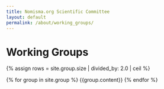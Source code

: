 ```yaml
---
title: Nomisma.org Scientific Committee
layout: default
permalink: /about/working_groups/
---
```


# Working Groups

{% assign rows = site.group.size | divided_by: 2.0 | ceil %}

{% for group in site.group %}
{{group.content}}
{% endfor %}